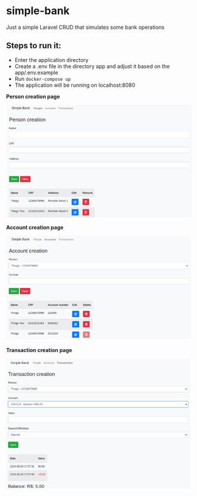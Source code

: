 # simple-bank
Just a simple Laravel CRUD that simulates some bank operations

## Steps to run it:
- Enter the application directory
- Create a .env file in the directory app and adjust it based on the app/.env.example
- Run ```docker-compose up```
- The application will be running on localhost:8080


**Person creation page**

![person_creation](screenshots/person_creation.png)

**Account creation page**

![account_creation](screenshots/account_creation.png)

**Transaction creation page**

![transaction_creation](screenshots/transaction_creation.png)

